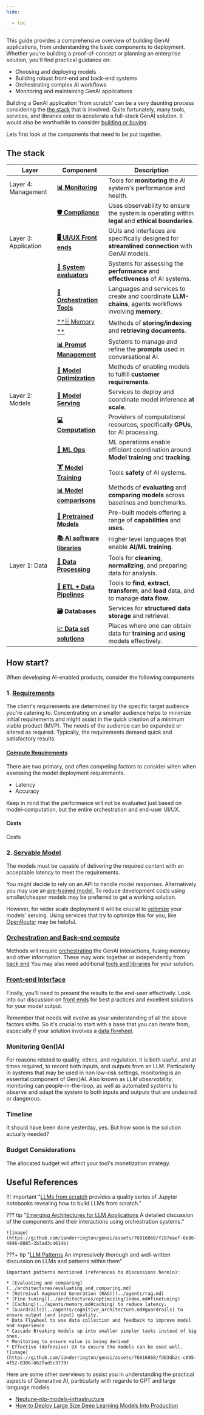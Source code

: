 ```yaml
---
hide:

  - toc
---
```



This guide provides a comprehensive overview of building GenAI applications, from understanding the basic components to deployment. Whether you're building a proof-of-concept or planning an enterprise solution, you'll find practical guidance on:

- Choosing and deploying models
- Building robust front-end and back-end systems
- Orchestrating complex AI workflows
- Monitoring and maintaining GenAI applications


Building a GenAI application 'from scratch' can be a very daunting process considering the [the stack](#the-stack) that is involved. Quite fortunately, many tools, services, and libraries exist to accelerate a full-stack GenAI solution. It would also be worthwhile to consider [building or buying](../../Using/strategically/building_or_buying.md). 

Lets first look at the components that need to be put together. 

## The stack

| Layer             | Component            | Description                                                                 | 
|-------------------|----------------------|-----------------------------------------------------------------------------|
| Layer 4: Management | [**📊 Monitoring**](#monitoring-genai)        | Tools for **monitoring** the AI system's performance and health.            |
|                   | [**🛡 Compliance**](./security_and_compliance/index.md)            | Uses observability to ensure the system is operating within **legal** and **ethical boundaries**. |                  
| Layer 3: Application | [**🖥 UI/UX Front ends**](./front_end/index.md)       |  GUIs and interfaces are specifically designed for **streamlined connection** with GenAI models.         |
|                   | [**📝 System evaluators**](../agents/building_agents/evaluating_and_comparing.md)            |Systems for assessing the **performance** and **effectiveness** of AI systems.      |   
|                   |  [**🧩 Orchestration Tools**](./back_end/orchestrating.md)          |  Languages and services to create and coordinate **LLM-chains**, agents workflows involving **memory**.          |
|                   | [**🗄  Memory **](./back_end/memory.md)              | Methods of **storing/indexing** and **retrieving documents**.         |
|                   | [**📊  Prompt Management**](../prompting/index.md)  |Systems to manage and refine the **prompts** used in conversational AI.          |   
|                   | [**🔧  Model Optimization**](../architectures/optimizing/index.md) | Methods of enabling models to fulfill **customer requirements**. |              
| Layer 2: Models   | [**🚀  Model Serving**](./back_end/llm_ops.md) | Services to deploy and coordinate model inference **at scale**.   | 
|                   | [**💻 Computation**](./back_end/computation.md)          | Providers of computational resources, specifically **GPUs**, for AI processing.  |              
|                   |[**🔄 ML Ops**](./back_end/llm_ops.md)    | ML operations enable efficient coordination around **Model training** and **tracking**. | 
|                   | [**🏋️ Model Training**](../architectures/training/index.md)          | Tools **safety** of AI systems.            |
|                   | [**📊 Model comparisons**](../architectures/optimizing/index.md)|  Methods of **evaluating** and **comparing models** across baselines and benchmarks.| 
|                   | [**🧠 Pretrained Models**](./back_end/pre_trained_models.md)   | Pre-built models offering a range of **capabilities** and **uses**.                  |        
|                   | [**📚 AI software libraries**](#ai-software-libraries)   | Higher level languages that enable **AI/ML training**.                 | 
| Layer 1: Data     | [**🧼 Data Processing**](../data/preparation/index.md)  | Tools for **cleaning**, **normalizing**, and preparing data for analysis.            |   |
|                   | [**🔄 ETL + Data Pipelines**](../data/preparation/index.md#etl-pipelines) | Tools to **find**, **extract**, **transform**, and **load** data, and to manage **data flow**.    |
|                   | **🗃 Databases**        | Services for **structured data storage** and retrieval. |            |
|                   | [**📈 Data set solutions**](../data/sources.md)  | Places where one can obtain data for **training** and **using** models effectively. |



## How start?

When developing AI-enabled products, consider the following components

### 1. [Requirements](#requirements)

The client's requirements are determined by the specific target audience you're catering to. Concentrating on a smaller audience helps to minimize initial requirements and might assist in the quick creation of a minimum viable product (MVP). The needs of the audience can be expanded or altered as required. Typically, the requirements demand quick and satisfactory results.

#### [Compute Requirements](#compute-needs)

There are two primary, and often competing factors to consider when when assessing the model deployment requirements.

- Latency
- Accuracy

Keep in mind that the performance will not be evaluated just based on model-computation, but the entire orchestration and end-user UI/UX. 

#### Costs
Costs

### 2. [Servable Model](#servable-model)

The models must be capable of delivering the required content with an acceptable latency to meet the requirements. 

You might decide to rely on an API to handle model responses. Alternatively you may use an [pre-trained model](pre_trained_models.md), 
To reduce development costs using smaller/cheaper models may be preferred to get a working solution. 

However, for wider scale deployment it will be crucial to [optimize](../../Understanding/architectures/optimizing/index.md) your models' serving. Using services that try to optimize this for you, like [OpenRouter](https://openrouter.ai/) may be helpful.

### [Orchestration and Back-end compute](#compute-back-end)

Methods will require [orchestrating](./back_end/orchestrating.md) the GenAI interactions, fusing memory and other information. These may work together or independently from [back end](./back_end/index.md) You may also need additional [tools and libraries](libraries_and_tools.md) for your solution.

### [Front-end Interface](./front_end/index.md)

Finally, you'll need to present the results to the end-user effectively. Look into our discussion on [front ends](./front_end/index.md) for best practices and excellent solutions for your model output.

Remember that needs will evolve as your understanding of all the above factors shifts. So it's crucial to start with a base that you can iterate from, especially if your solution involves a [data flywheel](https://brightdata.com/blog/brightdata-in-practice/using-data-flywheel-to-scale-your-business).



### Monitoring Gen()AI
For reasons related to quality, ethics, and regulation, it is both useful, and at times required, to record both inputs, and outputs from an LLM. Particularly in systems that may be used in non low-risk settings, monitoring is an essential component of Gen()AI.  Also known as _LLM observability_, monitoring can people-in-the-loop, as well as automated systems to observe and adapt the system to both inputs and outputs that are undesired or dangerous.



### Timeline 

It should have been done yesterday, yes. But how soon is the solution actually needed? 

### Budget Considerations

The allocated budget will affect your tool's monetization strategy. 

## Useful References
!!! important "[LLMs from scratch](https://github.com/rasbt/LLMs-from-scratch) provides a quality series of Jupyter notebooks revealing how to build LLMs from scratch."


??? tip "[Emerging Architectures for LLM Applications](https://a16z.com/emerging-architectures-for-llm-applications/) A detailed discussion of the components and their interactions using orchestration systems."

    ![image](https://github.com/ianderrington/genai/assets/76016868/f287eaef-6b86-4846-8885-2b3ad3cd614b) 


???+ tip "[LLM Patterns](https://eugeneyan.com/writing/llm-patterns/) An impressively thorough and well-written discussion on LLMs and patterns within them"

    Important patterns mentioned (references to discussions herein):    
    
    * [Evaluating and comparing](../architectures/evaluating_and_comparing.md)
    * [Retreival Augmented Generation (RAG)](../agents/rag.md)
    * [Fine tuning](../architectures/optimizing/index.md#finetuning)
    * [Caching](../agents/memory.md#caching) to reduce latency.
    * [Guardrails](../agents/cognitive_architecture.md#guardrails) to ensure output (and input) quality.
    * Data Flywheel to use data collection and feedback to improve model and experience
    * Cascade Breaking models up into smaller simpler tasks instead of big ones.
    * Monitoring to ensure value is being derived
    * Effective (defensive) UX to ensure the models can be used well.
    ![image](https://github.com/ianderrington/genai/assets/76016868/fd03db2c-c695-4f52-8306-062fad5c3779)
    
Here are some other overviews to assist you in understanding the practical aspects of Generative AI, particularly with regards to GPT and large language models.

- [Neptune-nlp-models-infrastructure](https://neptune.ai/blog/nlp-models-infrastructure-cost-optimization#:~:text=Use%20a%20lightweight%20deployment%20framework,serve%20predictions%20over%20a%20network.)
- [How to Deploy Large Size Deep Learning Models Into Production](https://towardsdatascience.com/how-to-deploy-large-size-deep-learning-models-into-production-66b851d17f33)

